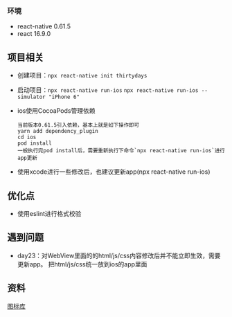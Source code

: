 ### 环境
+ react-native 0.61.5
+ react 16.9.0

## 项目相关

+ 创建项目：`npx react-native init thirtydays`
+ 启动项目：`npx react-native run-ios` `npx react-native run-ios --simulator "iPhone 6"`
+ ios使用CocoaPods管理依赖
    
      当前版本0.61.5引入依赖，基本上就是如下操作即可
      yarn add dependency_plugin
      cd ios
      pod install
      一般执行完pod install后，需要重新执行下命令`npx react-native run-ios`进行app更新

+ 使用xcode进行一些修改后，也建议更新app(npx react-native run-ios)      

## 优化点
+ 使用eslint进行格式校验


## 遇到问题
+ day23：对WebView里面的的html/js/css内容修改后并不能立即生效，需要更新app。
把html/js/css统一放到ios的app里面

## 资料
[图标库](https://oblador.github.io/react-native-vector-icons/)
